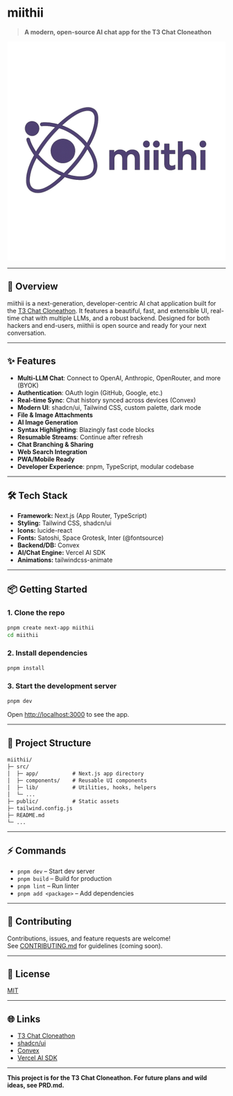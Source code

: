 # miithii

> **A modern, open-source AI chat app for the T3 Chat Cloneathon**

![miithii banner](public/og-miithii.png)

---

## 🚀 Overview
miithii is a next-generation, developer-centric AI chat application built for the [T3 Chat Cloneathon](https://cloneathon.t3.chat/). It features a beautiful, fast, and extensible UI, real-time chat with multiple LLMs, and a robust backend. Designed for both hackers and end-users, miithii is open source and ready for your next conversation.

---

## ✨ Features
- **Multi-LLM Chat**: Connect to OpenAI, Anthropic, OpenRouter, and more (BYOK)
- **Authentication**: OAuth login (GitHub, Google, etc.)
- **Real-time Sync**: Chat history synced across devices (Convex)
- **Modern UI**: shadcn/ui, Tailwind CSS, custom palette, dark mode
- **File & Image Attachments**
- **AI Image Generation**
- **Syntax Highlighting**: Blazingly fast code blocks
- **Resumable Streams**: Continue after refresh
- **Chat Branching & Sharing**
- **Web Search Integration**
- **PWA/Mobile Ready**
- **Developer Experience**: pnpm, TypeScript, modular codebase

---

## 🛠️ Tech Stack
- **Framework:** Next.js (App Router, TypeScript)
- **Styling:** Tailwind CSS, shadcn/ui
- **Icons:** lucide-react
- **Fonts:** Satoshi, Space Grotesk, Inter (@fontsource)
- **Backend/DB:** Convex
- **AI/Chat Engine:** Vercel AI SDK
- **Animations:** tailwindcss-animate

---

## 📦 Getting Started

### 1. Clone the repo
```bash
pnpm create next-app miithii
cd miithii
```

### 2. Install dependencies
```bash
pnpm install
```

### 3. Start the development server
```bash
pnpm dev
```

Open [http://localhost:3000](http://localhost:3000) to see the app.

---

## 📝 Project Structure
```
miithii/
├─ src/
│  ├─ app/           # Next.js app directory
│  ├─ components/    # Reusable UI components
│  ├─ lib/           # Utilities, hooks, helpers
│  └─ ...
├─ public/           # Static assets
├─ tailwind.config.js
├─ README.md
└─ ...
```

---

## ⚡ Commands
- `pnpm dev` – Start dev server
- `pnpm build` – Build for production
- `pnpm lint` – Run linter
- `pnpm add <package>` – Add dependencies

---

## 🤝 Contributing
Contributions, issues, and feature requests are welcome!<br>
See [CONTRIBUTING.md](CONTRIBUTING.md) for guidelines (coming soon).

---

## 📄 License
[MIT](LICENSE)

---

## 🌐 Links
- [T3 Chat Cloneathon](https://cloneathon.t3.chat/)
- [shadcn/ui](https://ui.shadcn.com/)
- [Convex](https://convex.dev/)
- [Vercel AI SDK](https://ai-sdk.dev/docs/introduction)

---

**This project is for the T3 Chat Cloneathon. For future plans and wild ideas, see PRD.md.**
